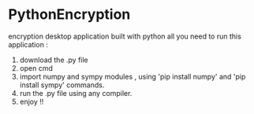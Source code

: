 # PythonEncryption
encryption desktop application built with python 
all you need to run this application :
1) download the .py file 
2) open cmd 
3) import numpy and sympy modules , using 'pip install numpy' and 'pip install sympy' commands.
4) run the .py file using any compiler.
5) enjoy !!
